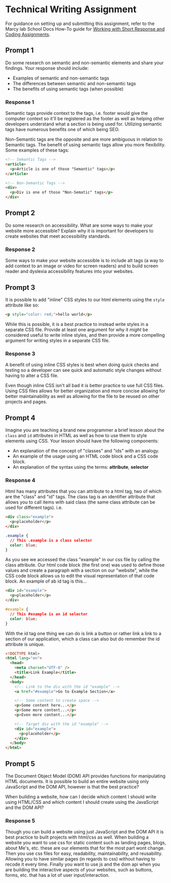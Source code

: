 # Technical Writing Assignment

For guidance on setting up and submitting this assignment, refer to the Marcy lab School Docs How-To guide for [Working with Short Response and Coding Assignments](https://marcylabschool.gitbook.io/marcy-lab-school-docs/fullstack-curriculum/how-tos/working-with-assignments#how-to-work-on-assignments).

## Prompt 1

Do some research on semantic and non-semantic elements and share your findings. Your response should include:

- Examples of semantic and non-semantic tags
- The differences between semantic and non-semantic tags
- The benefits of using semantic tags (when possible)

### Response 1

Semantic tags provide context to the tags, i.e. footer would give the computer context so it'll be registered as the footer as well as helping other developers understand what a section is being used for. Utilizing semantic tags have numerous benefits one of which being SEO.

Non-Semantic tags are the opposite and are more ambiguous in relation to Semantic tags. The benefit of using semantic tags allow you more flexibility. Some examples of these tags:

```html
<!-- Semantic Tags -->
<article>
  <p>Article is one of those "Semantic" tags</p>
</article>

<!-- Non-Semantic Tags -->
<div>
  <p>Div is one of those "Non-Sematic" tags</p>
</div>
```

## Prompt 2

Do some research on accessibility. What are some ways to make your website more accessible? Explain why it is important for developers to create websites that meet accessibility standards.

### Response 2

Some ways to make your website accessible is to include alt tags (a way to add context to an image or video for screen readers) and to build screen reader and dyslexia accessibility features into your websites.

## Prompt 3

It is possible to add "inline" CSS styles to our html elements using the `style` attribute like so:

```html
<p style="color: red;">hello world</p>
```

While this is possible, it is a best practice to instead write styles in a separate CSS file. Provide at least one argument for why it _might_ be considered useful to write inline styles, and then provide a more compelling argument for writing styles in a separate CSS file.

### Response 3

A benefit of using inline CSS styles is best when doing quick checks and testing so a developer can see quick and automatic style changes without having to alter a CSS file.

Even though inline CSS isn't all bad it is better practice to use full CSS files. Using CSS files allows for better organization and more concise allowing for better maintainability as well as allowing for the file to be reused on other projects and pages.

## Prompt 4

Imagine you are teaching a brand new programmer a brief lesson about the `class` and `id` attributes in HTML as well as how to use them to style elements using CSS. Your lesson should have the following components:

- An explanation of the concept of "classes" and "ids" with an analogy.
- An example of the usage using an HTML code block and a CSS code block.
- An explanation of the syntax using the terms: **attribute**, **selector**

### Response 4

Html has many attributes that you can attribute to a html tag, two of which are the "class" and "id" tags. The class tag is an identifier attribute that allows you to call items with said class (the same class attribute can be used for different tags). i.e.

```html
<div class="example">
  <p>placeholder</p>
</div>
```

```css
.example {
  // This .example is a class selector
  color: blue;
}
```

As you see we accessed the class "example" in our css file by calling the class attribute. Our html code block (the first one) was used to define those values and create a paragraph with a section on our "website", while the CSS code block allows us to edit the visual representation of that code block. An example of ab id tag is this...

```html
<div id="example">
  <p>placeholder</p>
</div>
```

```css
#example {
  // This #example is an id selector
  color: blue;
}
```

With the id tag one thing we can do is link a button or rather link a link to a section of our application, which a class can also but do remember the id attribute is unique.

```html
<!DOCTYPE html>
<html lang="en">
  <head>
    <meta charset="UTF-8" />
    <title>Link Example</title>
  </head>
  <body>
    <!-- Link to the div with the id "example" -->
    <a href="#example">Go to Example Section</a>

    <!-- Some content to create space -->
    <p>Some content here...</p>
    <p>Some more content...</p>
    <p>Even more content...</p>

    <!-- Target div with the id "example" -->
    <div id="example">
      <p>placeholder</p>
    </div>
  </body>
</html>
```

## Prompt 5

The Document Object Model (DOM) API provides functions for manipulating HTML documents. It is possible to build an entire website using only JavaScript and the DOM API, however is that the best practice?

When building a website, how can I decide which content I should write using HTML/CSS and which content I should create using the JavaScript and the DOM API?

### Response 5

Though you can build a website using just JavaScript and the DOM API it is best practice to built projects with html/css as well. When building a website you want to use css for static content such as landing pages, blogs, about Me's, etc. these are our elements that for the most part wont change. Then you use css files for easy, readability, maintainability, and reusability. Allowing you to have similar pages (in regards to css) without having to recode it every time. Finally you want to use js and the dom api when you are building the interactive aspects of your websites, such as buttons, forms, etc. that has a lot of user input/interaction.
